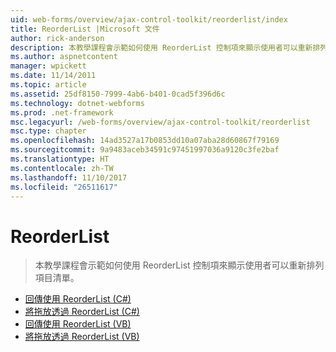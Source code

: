 ```yaml
---
uid: web-forms/overview/ajax-control-toolkit/reorderlist/index
title: ReorderList |Microsoft 文件
author: rick-anderson
description: 本教學課程會示範如何使用 ReorderList 控制項來顯示使用者可以重新排列項目清單。
ms.author: aspnetcontent
manager: wpickett
ms.date: 11/14/2011
ms.topic: article
ms.assetid: 25df8150-7999-4ab6-b401-0cad5f396d6c
ms.technology: dotnet-webforms
ms.prod: .net-framework
msc.legacyurl: /web-forms/overview/ajax-control-toolkit/reorderlist
msc.type: chapter
ms.openlocfilehash: 14ad3527a17b0853dd10a07aba28d60867f79169
ms.sourcegitcommit: 9a9483aceb34591c97451997036a9120c3fe2baf
ms.translationtype: HT
ms.contentlocale: zh-TW
ms.lasthandoff: 11/10/2017
ms.locfileid: "26511617"
---
```

<a name="reorderlist"></a>ReorderList
====================
> 本教學課程會示範如何使用 ReorderList 控制項來顯示使用者可以重新排列項目清單。


- [回傳使用 ReorderList (C#)](using-postbacks-with-reorderlist-cs.md)
- [將拖放透過 ReorderList (C#)](drag-and-drop-via-reorderlist-cs.md)
- [回傳使用 ReorderList (VB)](using-postbacks-with-reorderlist-vb.md)
- [將拖放透過 ReorderList (VB)](drag-and-drop-via-reorderlist-vb.md)
